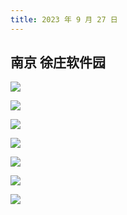 ```yaml
---
title: 2023 年 9 月 27 日
---
```


## 南京 徐庄软件园

![](http://r.photo.store.qq.com/psc?/V12to3FW3aSvFz/bqQfVz5yrrGYSXMvKr.cqX.sI2eWA07oSsDD21dwXZ8rqJ2BoSlDE7rrvMsKVpyKyKrvFQjWTmX*u2*Kbd3UMRwOVauMAtCCFk1I4sQc6Pc!/r)

![](http://r.photo.store.qq.com/psc?/V12to3FW3aSvFz/bqQfVz5yrrGYSXMvKr.cqWASvJxyEztuosPQrf7dMjjeJ6Sg4eSzizw5pvLd9vUxhGbcVNm2iQzPlg6GCxu5.JwmBP3aQbkvkwqh*xjjnkY!/r)

![](http://r.photo.store.qq.com/psc?/V12to3FW3aSvFz/bqQfVz5yrrGYSXMvKr.cqWR2FWNDk4fv.EkHp4pwkN5RATx6rxsHI0gx5IbU9ELLQuf.1Puf01Hs47E.CR96Fxdckh57fdvokWjPLXiErqg!/r)

![](http://r.photo.store.qq.com/psc?/V12to3FW3aSvFz/bqQfVz5yrrGYSXMvKr.cqZHwbARA0yR6e*4XPJ1B1qxmMcvipzzBX1qHGdbmP10IvYA675UxIV0HD1nNyNv2dFfo85xISoBrdLSZJuaXWBM!/r)

![](http://r.photo.store.qq.com/psc?/V12to3FW3aSvFz/bqQfVz5yrrGYSXMvKr.cqXbCA32dmW0pc1PurO1GD9Yl1LOLf2EnMJTmdATrfNl3ChF.YG9DZ9j9ATuNeOtWiHKC.SWyeWUg7KiKm8Zy4KY!/r)

![](http://r.photo.store.qq.com/psc?/V12to3FW3aSvFz/bqQfVz5yrrGYSXMvKr.cqY7lOZHHe0lVBRrmCgJACgFgjPtadKrtUPIR3zcDcZTSQF6GmGxSjv.KlILOOGVfryYprzm7wXoDdVS609qitC8!/r)

![](http://r.photo.store.qq.com/psc?/V12to3FW3aSvFz/bqQfVz5yrrGYSXMvKr.cqUF12a3Y8cU1b6jgks.CIk7wvsMwq5MMoQwWKYi8yJmDcSRRkV98LpXsQ7bm99CEl6MLcbxJDMuKhnQ8jEEnXMY!/r)
